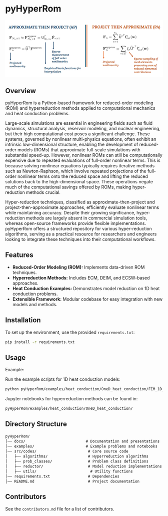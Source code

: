 # pyHyperRom

![alt text](image.png)

## Overview
pyHyperRom is a Python-based framework for reduced-order modeling (ROM) and hyperreduction methods applied to computational mechanics and heat conduction problems. 

Large-scale simulations are essential in engineering fields such as fluid dynamics, structural analysis, reservoir modeling, and nuclear engineering, but their high computational cost poses a significant challenge. These systems, governed by nonlinear multi-physics equations, often exhibit an intrinsic low-dimensional structure, enabling the development of reduced-order models (ROMs) that approximate full-scale simulations with substantial speed-up. However, nonlinear ROMs can still be computationally expensive due to repeated evaluations of full-order nonlinear terms. This is because solving nonlinear equations typically requires iterative methods such as Newton-Raphson, which involve repeated projections of the full-order nonlinear terms onto the reduced space and lifting the reduced solutions back to the high-dimensional space. These operations negate much of the computational savings offered by ROMs, making hyper-reduction methods crucial. 

Hyper-reduction techniques, classified as approximate-then-project and project-then-approximate approaches, efficiently evaluate nonlinear terms while maintaining accuracy. Despite their growing significance, hyper-reduction methods are largely absent in commercial simulation tools, whereas open-source frameworks provide flexible implementations. pyHyperRom offers a structured repository for various hyper-reduction algorithms, serving as a practical resource for researchers and engineers looking to integrate these techniques into their computational workflows.

## Features
- **Reduced-Order Modeling (ROM):** Implements data-driven ROM techniques.
- **Hyperreduction Methods:** Includes ECM, DEIM, and ECSW-based approaches.
- **Heat Conduction Examples:** Demonstrates model reduction on 1D heat conduction problems.
- **Extensible Framework:** Modular codebase for easy integration with new models and methods.

## Installation
To set up the environment, use the provided `requirements.txt`:

```bash
pip install -r requirements.txt
```

## Usage

Example:

Run the example scripts for 1D heat conduction models:

```bash
python pyHyperRom/examples/heat_conduction/OneD_heat_conduction/FEM_1D_data_gen_paper.py
```

Jupyter notebooks for hyperreduction methods can be found in:

```bash
pyHyperRom/examples/heat_conduction/OneD_heat_conduction/
```

## Directory Structure
```
pyHyperRom/
│── docs/                           # Documentation and presentations
│── examples/                       # Example problems and notebooks
│── src/codes/                       # Core source code
│   ├── algorithms/                  # Hyperreduction algorithms
│   ├── prob_classes/                # Problem class definitions
│   ├── reductor/                    # Model reduction implementations
│   ├── utils/                        # Utility functions
│── requirements.txt                 # Dependencies
│── README.md                        # Project documentation
```

## Contributors
See the `contributors.md` file for a list of contributors.